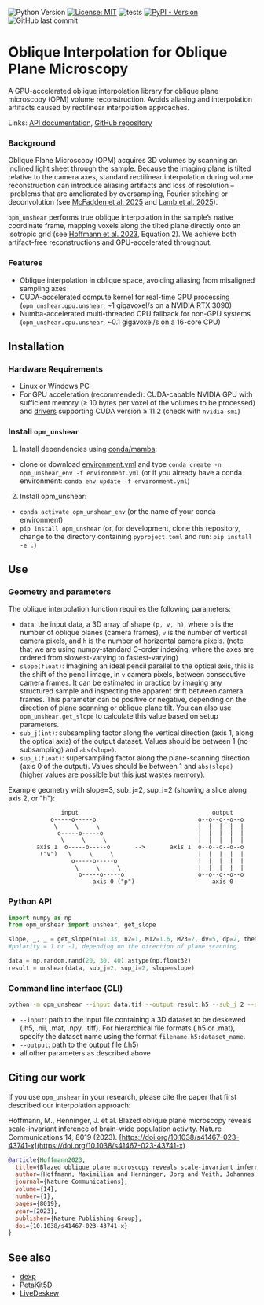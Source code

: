 ![Python Version](https://img.shields.io/badge/python-3.9+-blue)
[![License: MIT](https://img.shields.io/badge/License-MIT-yellow.svg)](https://opensource.org/licenses/MIT)
![tests](https://github.com/danionella/opm_unshear/actions/workflows/test.yml/badge.svg)
[![PyPI - Version](https://img.shields.io/pypi/v/opm_unshear)](https://pypi.org/project/opm_unshear/)
![GitHub last commit](https://img.shields.io/github/last-commit/danionella/opm_unshear)

# Oblique Interpolation for Oblique Plane Microscopy
A GPU-accelerated oblique interpolation library for oblique plane microscopy (OPM) volume reconstruction. Avoids aliasing and interpolation artifacts caused by rectilinear interpolation approaches.

Links: [API documentation](http://danionella.github.io/opm_unshear), [GitHub repository](https://github.com/danionella/opm_unshear)

### Background

Oblique Plane Microscopy (OPM) acquires 3D volumes by scanning an inclined light sheet through the sample. Because the imaging plane is tilted relative to the camera axes, standard rectilinear interpolation during volume reconstruction can introduce aliasing artifacts and loss of resolution – problems that are ameliorated by oversampling, Fourier stitching or deconvolution (see [McFadden et al. 2025](https://doi.org/10.1364/BOE.555473) and [Lamb et al. 2025](https://www.biorxiv.org/content/10.1101/2025.04.30.651458)).

`opm_unshear` performs true oblique interpolation in the sample’s native coordinate frame, mapping voxels along the tilted plane directly onto an isotropic grid (see [Hoffmann et al. 2023](https://www.nature.com/articles/s41467-023-43741-x#Sec13), Equation 2). We achieve both artifact-free reconstructions and GPU-accelerated throughput.

### Features

- Oblique interpolation in oblique space, avoiding aliasing from misaligned sampling axes  
- CUDA-accelerated compute kernel for real-time GPU processing (`opm_unshear.gpu.unshear`, ~1 gigavoxel/s on a NVIDIA RTX 3090)
- Numba-accelerated multi-threaded CPU fallback for non-GPU systems (`opm_unshear.cpu.unshear`, ~0.1 gigavoxel/s on a 16-core CPU)

## Installation
### Hardware Requirements
- Linux or Windows PC
- For GPU acceleration (recommended): CUDA-capable NVIDIA GPU with sufficient memory (≥ 10 bytes per voxel of the volumes to be processed) and [drivers](https://www.nvidia.com/en-us/drivers/) supporting CUDA version ≥ 11.2 (check with `nvidia-smi`)

### Install `opm_unshear`

1. Install dependencies using [conda/mamba](https://github.com/conda-forge/miniforge):
- clone or download [environment.yml](https://raw.githubusercontent.com/danionella/opm_unshear/refs/heads/main/environment.yml) and type `conda create -n opm_unshear_env -f environment.yml` (or if you already have a conda environment: `conda env update -f environment.yml`)

2. Install opm_unshear:
- `conda activate opm_unshear_env` (or the name of your conda environment)
- `pip install opm_unshear` (or, for development, clone this repository, change to the directory containing `pyproject.toml` and run: `pip install -e .`)

## Use

### Geometry and parameters

The oblique interpolation function requires the following parameters:
- `data`: the input data, a 3D array of shape `(p, v, h)`, where `p` is the number of oblique planes (camera frames), `v` is the number of vertical camera pixels, and `h` is the number of horizontal camera pixels. (note that we are using numpy-standard C-order indexing, where the axes are ordered from slowest-varying to fastest-varying)
- `slope(float)`: Imagining an ideal pencil parallel to the optical axis, this is the shift of the pencil image, in `v` camera pixels, between consecutive camera frames. It can be estimated in practice by imaging any structured sample and inspecting the apparent drift between camera frames. This parameter can be positive or negative, depending on the direction of plane scanning or oblique plane tilt. You can also use `opm_unshear.get_slope` to calculate this value based on setup parameters.
- `sub_j(int)`: subsampling factor along the vertical direction (axis 1, along the optical axis) of the output dataset. Values should be between 1 (no subsampling)  and `abs(slope)`.
- `sup_i(float)`: supersampling factor along the plane-scanning direction (axis 0 of the output). Values should be between 1 and `abs(slope)` (higher values are possible but this just wastes memory).

Example geometry with slope=3, sub_j=2, sup_i=2 (showing a slice along axis 2, or "h"):
```
               input                                      output
            o-----o-----o                             o--o--o--o--o
             \     \     \                            |  |  |  |  |
              o-----o-----o                           |  |  |  |  |
               \     \     \                          |  |  |  |  |
        axis 1  o-----o-----o       -->       axis 1  o--o--o--o--o
         ("v")   \     \     \                        |  |  |  |  |
                  o-----o-----o                       |  |  |  |  |
                   \     \     \                      |  |  |  |  |
                    o-----o-----o                     o--o--o--o--o
                        axis 0 ("p")                      axis 0
```

### Python API
```python
import numpy as np
from opm_unshear import unshear, get_slope

slope, _, _ = get_slope(n1=1.33, n2=1, M12=1.6, M23=2, dv=5, dp=2, theta_sample=np.radians(30), polarity=1)
#polarity = 1 or -1, depending on the direction of plane scanning

data = np.random.rand(20, 30, 40).astype(np.float32)
result = unshear(data, sub_j=2, sup_i=2, slope=slope)
```
### Command line interface (CLI)
```bash
python -m opm_unshear --input data.tif --output result.h5 --sub_j 2 --sup_i 2 --slope 5
```

- `--input`: path to the input file containing a 3D dataset to be deskewed (.h5, .nii, .mat, .npy, .tiff). For hierarchical file formats (.h5 or .mat), specify the dataset name using the format `filename.h5:dataset_name`.
- `--output`: path to the output file (.h5)
- all other parameters as described above

## Citing our work
If you use `opm_unshear` in your research, please cite the paper that first described our interpolation approach:

Hoffmann, M., Henninger, J. et al. Blazed oblique plane microscopy reveals scale-invariant inference of brain-wide population activity. Nature Communications 14, 8019 (2023). [https://doi.org/10.1038/s41467-023-43741-x](https://doi.org/10.1038/s41467-023-43741-x)

```bibtex
@article{Hoffmann2023,
  title={Blazed oblique plane microscopy reveals scale-invariant inference of brain-wide population activity},
  author={Hoffmann, Maximilian and Henninger, Jorg and Veith, Johannes and Richter, Lars and Judkewitz, Benjamin},
  journal={Nature Communications},
  volume={14},
  number={1},
  pages={8019},
  year={2023},
  publisher={Nature Publishing Group},
  doi={10.1038/s41467-023-43741-x}
}
```

## See also
- [dexp](https://github.com/royerlab/dexp)
- [PetaKit5D](https://github.com/abcucberkeley/PetaKit5D)
- [LiveDeskew](https://github.com/Jrl-98/Live-Deskewing)
